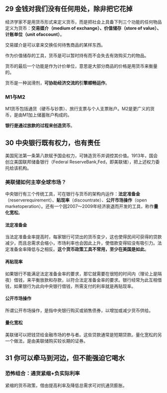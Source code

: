 ## 29 金钱对我们没有任何用处，除非把它花掉

经济学家不是用货币形式来定义货币，而是把社会上具备下列三个功能的任何物品定义为货币：**交易媒介（medium of exchange）、价值储存（store of value）、计账单位（unit ofaccount）**。

交易媒介是可以拿来交换任何待售商品的某样东西。

作为价值储存的工具，货币是可以暂时持有而不会失去有效购买力的物品。

货币的最后一个功能是作为计价单位，意思是大部分商品的价格是用货币来衡量的。

货币是一种润滑剂，**可协助经济交流的引擎顺畅运作**。



### M1与M2

M1货币包括通货（硬币与钞票）、旅行支票与个人支票账户。M2是更广义的货币，是由M1加上储蓄账户构成的。

**银行是通过放款的过程来创造货币**。



## 30 中央银行既有权力，也有责任

美国宪法第一条第八款赋予国会权力，可铸造货币并调控其价值。1913年，国会创立美国联邦储备银行（Federal ReserveBank,Fed，即美联储），把上述权力委托给该机构。



### 美联储如何主宰全球市场？

中央银行有三个传统工具，可在银行与货币的架构内运作：**法定准备金**（reserverequirement）、**贴现率**（discountrate）、**公开市场操作**（open marketoperation）。还有一个因2007～2009年经济衰退而开发的工具，称作**量化宽松**。



#### 法定准备金

当法定准备金率提高时，每家银行可贷出的货币变少，这也使得民间可获得的贷款减少，而且总需求会缩小，市场利率也会因此上升，使借款变得较没有吸引力。法定准备金率降低与之相反。**这个货币政策工具不常用，至少在美国是如此**。



#### 再贴现率

如果银行不能满足法定准备金率的要求，那它就需要在很短的时间内（理论上是隔夜）借钱，来平衡放款和存款，以符合法定准备金率的要求。银行经常为此互相借钱，如果银行为此向中央银行借钱，所需支付的利率就是再贴现率。

#### 公开市场操作

所谓公开市场操作，是指中央银行购买或销售债券，以增加或减少货币供给。

#### 量化宽松

美联储可以把钱贷给金融市场的参与者。这些贷款通常是短期贷款。量化宽松的另一个做法，是由美联储购买较长期的证券。

## 31 你可以牵马到河边，但不能强迫它喝水

### 恐怖组合：通货紧缩+负实际利率

紧缩的货币政策，借由提高利率及降低总需求可对抗通货膨胀。